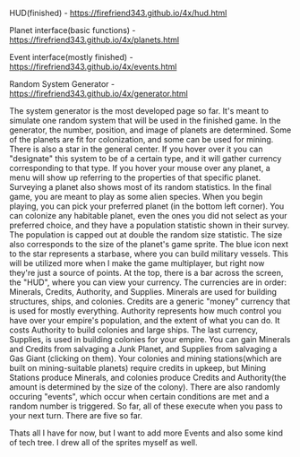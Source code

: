 HUD(finished) - https://firefriend343.github.io/4x/hud.html

Planet interface(basic functions) - https://firefriend343.github.io/4x/planets.html

Event interface(mostly finished) - https://firefriend343.github.io/4x/events.html

Random System Generator - https://firefriend343.github.io/4x/generator.html

The system generator is the most developed page so far. It's meant to simulate one random system that will be used in the finished game.
In the generator, the number, position, and image of planets are determined. Some of the planets are fit for colonization, and some can be used for mining. 
There is also a star in the general center. If you hover over it you can "designate" this system to be of a certain type, and it will gather currency corresponding to that type.
If you hover your mouse over any planet, a menu will show up referring to the properties of that specific planet. Surveying a planet also shows most of its random statistics. 
In the final game, you are meant to play as some alien species. When you begin playing, you can pick your preferred planet (in the bottom left corner). You can colonize any habitable planet, even the ones you did not select as your preferred choice, and they have a population statistic shown in their survey.
The population is capped out at double the random size statistic. The size also corresponds to the size of the planet's game sprite.
The blue icon next to the star represents a starbase, where you can build military vessels. This will be utilized more when I make the game multiplayer, but right now they're just a source of points.
At the top, there is a bar across the screen, the "HUD", where you can view your currency. The currencies are in order: Minerals, Credits, Authority, and Supplies.
Minerals are used for building structures, ships, and colonies. Credits are a generic "money" currency that is used for mostly everything. Authority represents how much control you have over your empire's population, and the extent of what you can do. It costs Authority to build colonies and large ships. The last currency, Supplies, is used in building colonies for your empire. You can gain Minerals and Credits from salvaging a Junk Planet, and Supplies from salvaging a Gas Giant (clicking on them).
Your colonies and mining stations(which are built on mining-suitable planets) require credits in upkeep, but Mining Stations produce Minerals, and colonies produce Credits and Authority(the amount is determined by the size of the colony).
There are also randomly occuring "events", which occur when certain conditions are met and a random number is triggered. So far, all of these execute when you pass to your next turn. There are five so far.

Thats all I have for now, but I want to add more Events and also some kind of tech tree. I drew all of the sprites myself as well.

